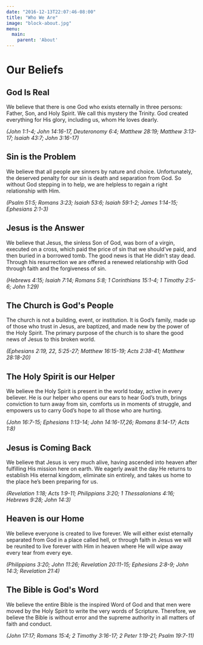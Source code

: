 ```yaml
---
date: "2016-12-13T22:07:46-08:00"
title: "Who We Are"
image: "block-about.jpg"
menu:
  main:
    parent: 'About'
---
```


# Our Beliefs

## God Is Real

We believe that there is one God who exists eternally in three persons: Father, Son, and Holy Spirit. We call this mystery the Trinity. God created everything for His glory, including us, whom He loves dearly.  

*(John 1:1-4; John 14:16-17, Deuteronomy 6:4; Matthew 28:19; Matthew 3:13-17; Isaiah 43:7; John 3:16-17)*

## Sin is the Problem

We believe that all people are sinners by nature and choice. Unfortunately, the deserved penalty for our sin is death and separation from God. So without God stepping in to help, we are helpless to regain a right relationship with Him. 

*(Psalm 51:5; Romans 3:23; Isaiah 53:6; Isaiah 59:1-2; James 1:14-15; Ephesians 2:1-3)*

## Jesus is the Answer

We believe that Jesus, the sinless Son of God, was born of a virgin, executed on a cross, which paid the price of sin that we should’ve paid, and then buried in a borrowed tomb. The good news is that He didn’t stay dead. Through his resurrection we are offered a renewed relationship with God through faith and the forgiveness of sin. 

*(Hebrews 4:15; Isaiah 7:14; Romans 5:8; 1 Corinthians 15:1-4; 1 Timothy 2:5-6; John 1:29)*

## The Church is God's People

The church is not a building, event, or institution. It is God’s family, made up of those who trust in Jesus, are baptized, and made new by the power of the Holy Spirit. The primary purpose of the church is to share the good news of Jesus to this broken world. 

*(Ephesians 2:19, 22, 5:25-27; Matthew 16:15-19; Acts 2:38-41; Matthew 28:18-20)*

## The Holy Spirit is our Helper

We believe the Holy Spirit is present in the world today, active in every believer. He is our helper who opens our ears to hear God’s truth, brings conviction to turn away from sin, comforts us in moments of struggle, and empowers us to carry God’s hope to all those who are hurting. 

*(John 16:7-15; Ephesians 1:13-14; John 14:16-17,26; Romans 8:14-17; Acts 1:8)*

## Jesus is Coming Back

We believe that Jesus is very much alive, having ascended into heaven after fulfilling His mission here on earth. We eagerly await the day He returns to establish His eternal kingdom, eliminate sin entirely, and takes us home to the place he’s been preparing for us.  

*(Revelation 1:18; Acts 1:9-11; Philippians 3:20; 1 Thessalonians 4:16; Hebrews 9:28; John 14:3)*

## Heaven is our Home

We believe everyone is created to live forever. We will either exist eternally separated from God in a place called hell, or through faith in Jesus we will be reunited to live forever with Him in heaven where He will wipe away every tear from every eye. 

*(Philippians 3:20; John 11:26; Revelation 20:11-15; Ephesians 2:8-9; John 14:3; Revelation 21:4)*

## The Bible is God's Word

We believe the entire Bible is the inspired Word of God and that men were moved by the Holy Spirit to write the very words of Scripture. Therefore, we believe the Bible is without error and the supreme authority in all matters of faith and conduct. 

*(John 17:17; Romans 15:4; 2 Timothy 3:16-17; 2 Peter 1:19-21; Psalm 19:7-11)*


